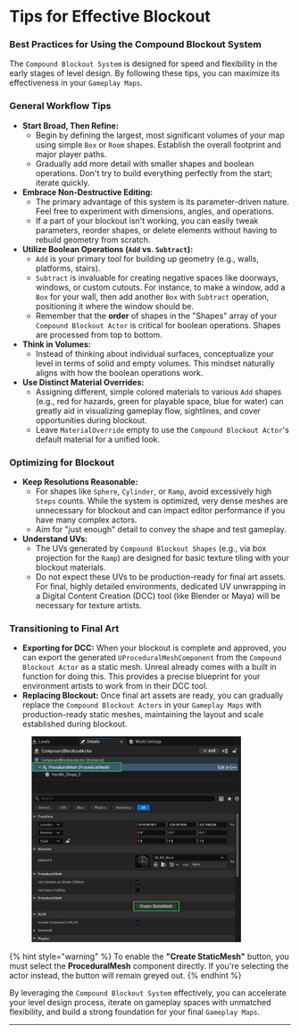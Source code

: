 # Tips for Effective Blockout

### Best Practices for Using the Compound Blockout System

The `Compound Blockout System` is designed for speed and flexibility in the early stages of level design. By following these tips, you can maximize its effectiveness in your `Gameplay Maps`.

### General Workflow Tips

* **Start Broad, Then Refine:**
  * Begin by defining the largest, most significant volumes of your map using simple `Box` or `Room` shapes. Establish the overall footprint and major player paths.
  * Gradually add more detail with smaller shapes and boolean operations. Don't try to build everything perfectly from the start; iterate quickly.
* **Embrace Non-Destructive Editing:**
  * The primary advantage of this system is its parameter-driven nature. Feel free to experiment with dimensions, angles, and operations.
  * If a part of your blockout isn't working, you can easily tweak parameters, reorder shapes, or delete elements without having to rebuild geometry from scratch.
* **Utilize Boolean Operations (`Add` vs. `Subtract`):**
  * `Add` is your primary tool for building up geometry (e.g., walls, platforms, stairs).
  * `Subtract` is invaluable for creating negative spaces like doorways, windows, or custom cutouts. For instance, to make a window, add a `Box` for your wall, then add another `Box` with `Subtract` operation, positioning it where the window should be.
  * Remember that the **order** of shapes in the "Shapes" array of your `Compound Blockout Actor` is critical for boolean operations. Shapes are processed from top to bottom.
* **Think in Volumes:**
  * Instead of thinking about individual surfaces, conceptualize your level in terms of solid and empty volumes. This mindset naturally aligns with how the boolean operations work.
* **Use Distinct Material Overrides:**
  * Assigning different, simple colored materials to various `Add` shapes (e.g., red for hazards, green for playable space, blue for water) can greatly aid in visualizing gameplay flow, sightlines, and cover opportunities during blockout.
  * Leave `MaterialOverride` empty to use the `Compound Blockout Actor`'s default material for a unified look.

### Optimizing for Blockout

* **Keep Resolutions Reasonable:**
  * For shapes like `Sphere`, `Cylinder`, or `Ramp`, avoid excessively high `Steps` counts. While the system is optimized, very dense meshes are unnecessary for blockout and can impact editor performance if you have many complex actors.
  * Aim for "just enough" detail to convey the shape and test gameplay.
* **Understand UVs:**
  * The UVs generated by `Compound Blockout Shapes` (e.g., via box projection for the `Ramp`) are designed for basic texture tiling with your blockout materials.
  * Do not expect these UVs to be production-ready for final art assets. For final, highly detailed environments, dedicated UV unwrapping in a Digital Content Creation (DCC) tool (like Blender or Maya) will be necessary for texture artists.

### Transitioning to Final Art

* **Exporting for DCC:** When your blockout is complete and approved, you can export the generated `UProceduralMeshComponent` from the `Compound Blockout Actor` as a static mesh. Unreal already comes with a built in function for doing this. This provides a precise blueprint for your environment artists to work from in their DCC tool.
* **Replacing Blockout:** Once final art assets are ready, you can gradually replace the `Compound Blockout Actors` in your `Gameplay Maps` with production-ready static meshes, maintaining the layout and scale established during blockout.

<figure><img src="../../../.gitbook/assets/image (191).png" alt="" width="375"><figcaption></figcaption></figure>

{% hint style="warning" %}
To enable the **"Create StaticMesh"** button, you must select the **ProceduralMesh** component directly. If you're selecting the actor instead, the button will remain greyed out.
{% endhint %}

By leveraging the `Compound Blockout System` effectively, you can accelerate your level design process, iterate on gameplay spaces with unmatched flexibility, and build a strong foundation for your final `Gameplay Maps`.

***
